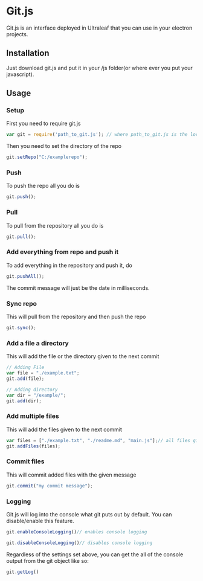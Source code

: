 # Git.js

Git.js is an interface deployed in Ultraleaf that you can use in your electron projects.

## Installation

Just download git.js and put it in your /js folder(or where ever you put your javascript).

## Usage

### Setup

First you need to require git.js

```javascript
var git = require('path_to_git.js'); // where path_to_git.js is the location where you put git.js (ex './assets/js/git/git.js')
```

Then you need to set the directory of the repo

```javascript
git.setRepo("C:/examplerepo");
```

### Push

To push the repo all you do is 

```javascript
git.push();
```

### Pull

To pull from the repository all you do is

```javascript
git.pull();
```

### Add everything from repo and push it

To add everything in the repository and push it, do

```javascript
git.pushAll();
```

The commit message will just be the date in milliseconds.

### Sync repo

This will pull from the repository and then push the repo

```javascript
git.sync();
```

### Add a file a directory

This will add the file or the directory given to the next commit

```javascript
// Adding File
var file = "./example.txt";
git.add(file);

// Adding directory
var dir = "/example/";
git.add(dir);
```

### Add multiple files

This will add the files given to the next commit

```javascript
var files = ["./example.txt", "./readme.md", "main.js"];// all files given in a string array
git.addFiles(files);
```

### Commit files

This will commit added files with the given message

```javascript
git.commit("my commit message");
```

### Logging

Git.js will log into the console what git puts out by default. You can disable/enable this feature.

```javascript
git.enableConsoleLogging()// enables console logging

git.disableConsoleLogging()// disables console logging
```

Regardless of the settings set above, you can get the all of the console output from the git object like so:

```javascript
git.getLog()
```